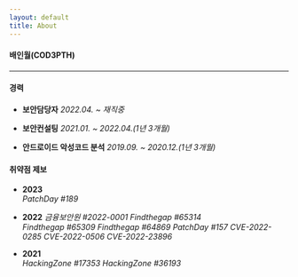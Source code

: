 ```yaml
---
layout: default
title: About
---
```


#### 배인월(COD3PTH)

---

#### 경력

- **보안담당자**
  *2022.04. ~ 재직중*

- **보안컨설팅**
  *2021.01. ~ 2022.04.(1년 3개월)*

- **안드로이드 악성코드 분석**
  *2019.09. ~ 2020.12.(1년 3개월)*

#### 취약점 제보

- **2023**  
  *PatchDay #189*

- **2022**
  *금융보안원 #2022-0001*
  *Findthegap #65314*  
  *Findthegap #65309*
  *Findthegap #64869*
  *PatchDay #157*
  *CVE-2022-0285*
  *CVE-2022-0506*
  *CVE-2022-23896*

- **2021**  
  *HackingZone #17353*
  *HackingZone #36193*
